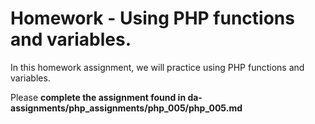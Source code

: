 # Homework - Using PHP functions and variables.
In this homework assignment, we will practice using PHP functions and variables.

Please **complete the assignment found in da-assignments/php_assignments/php_005/php_005.md**

